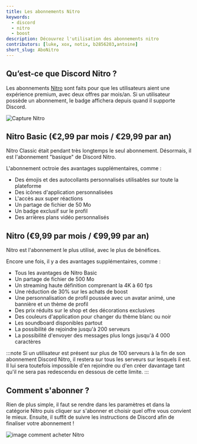 ```yaml
---
title: Les abonnements Nitro
keywords:
  - discord
  - nitro
  - boost
description: Découvrez l'utilisation des abonnements nitro
contributors: [luke, xox, notix, b2856203,antoine]
short_slug: AboNitro
---
```


## Qu’est-ce que Discord Nitro ?
Les abonnements [Nitro](https://discord.com/nitro) sont faits pour que les utilisateurs aient une expérience premium, avec deux offres par mois/an. Si un utilisateur possède un abonnement, le badge affichera depuis quand il supporte Discord. 

![Capture Nitro](https://i.discord.fr/bRo.png)

## Nitro Basic (€2,99 par mois / €29,99 par an)
Nitro Classic était pendant très longtemps le seul abonnement. Désormais, il est l'abonnement "basique" de Discord Nitro.

L'abonnement octroie des avantages supplémentaires, comme : 
* Des émojis et des autocollants personnalisés utilisables sur toute la plateforme
* Des icônes d'application personnalisées
* L'accès aux super réactions
* Un partage de fichier de 50 Mo
* Un badge exclusif sur le profil
* Des arrières plans vidéo personnalisés

## Nitro (€9,99 par mois / €99,99 par an)
Nitro est l'abonnement le plus utilisé, avec le plus de bénéfices.

Encore une fois, il y a des avantages supplémentaires, comme :
* Tous les avantages de Nitro Basic
* Un partage de fichier de 500 Mo
* Un streaming haute définition comprenant la 4K à 60 fps
* Une réduction de 30% sur les achats de boost
* Une personnalisation de profil poussée avec un avatar animé, une bannière et un thème de profil
* Des prix réduits sur le shop et des décorations exclusives
* Des couleurs d'application pour changer du thème blanc ou noir
* Les soundboard disponibles partout
* La possibilité de rejoindre jusqu'à 200 serveurs
* La possibilité d'envoyer des messages plus longs jusqu'à 4 000 caractères

:::note 
Si un utilisateur est présent sur plus de 100 serveurs à la fin de son abonnement Discord Nitro, il restera sur tous les serveurs sur lesquels il est. Il lui sera toutefois impossible d'en rejoindre ou d'en créer davantage tant qu'il ne sera pas redescendu en dessous de cette limite. 
:::

## Comment s'abonner ?
Rien de plus simple, il faut se rendre dans les paramètres et dans la catégorie Nitro puis cliquer sur s'abonner et choisir quel offre vous convient le mieux. Ensuite, il suffit de suivre les instructions de Discord afin de finaliser votre abonnement ! 

![image comment acheter Nitro](https://i.discord.fr/jc3.gif)
